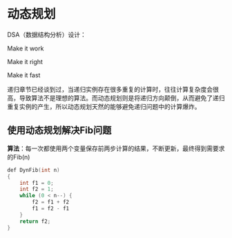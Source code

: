 # 动态规划

DSA（数据结构分析）设计：

Make it work

Make it right

Make it fast

递归章节已经谈到过，当递归实例存在很多重复的计算时，往往计算复杂度会很高，导致算法不是理想的算法。而动态规划则是将递归方向颠倒，从而避免了递归重复实例的产生，所以动态规划天然的能够避免递归问题中的计算爆炸。

## 使用动态规划解决Fib问题

**算法**：每一次都使用两个变量保存前两步计算的结果，不断更新，最终得到需要求的Fib(n)

```cpp
def DynFib(int n)
{
    int f1 = 0;
    int f2 = 1;
    while (0 < n--) {
        f2 = f1 + f2
        f1 = f2 - f1
    }
    return f2;
}
```
